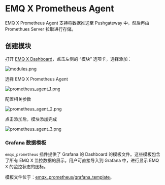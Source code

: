 # EMQ X Prometheus Agent

EMQ X Prometheus Agent 支持将数据推送至 Pushgateway 中，然后再由 Promethues Server 拉取进行存储。

## 创建模块

打开 [EMQ X Dashboard](http://127.0.0.1:18083/#/modules)，点击左侧的 “模块” 选项卡，选择添加：

![modules.png](http://dgiot-1253666439.cos.ap-shanghai-fsi.myqcloud.com/shuwa_tech/zh/backend/emqx/modules/assets/modules.png)

选择 EMQ X Prometheus Agent

![prometheus_agent_1.png](http://dgiot-1253666439.cos.ap-shanghai-fsi.myqcloud.com/shuwa_tech/zh/backend/emqx/modules/assets/prometheus_agent_1.png)

配置相关参数

![prometheus_agent_2.png](http://dgiot-1253666439.cos.ap-shanghai-fsi.myqcloud.com/shuwa_tech/zh/backend/emqx/modules/assets/prometheus_agent_2.png)

点击添加后，模块添加完成

![prometheus_agent_3.png](http://dgiot-1253666439.cos.ap-shanghai-fsi.myqcloud.com/shuwa_tech/zh/backend/emqx/modules/assets/prometheus_agent_3.png)

### Grafana 数据模板

`emqx_prometheus` 插件提供了 Grafana 的 Dashboard 的模板文件。这些模板包含了所有 EMQ X 监控数据的展示。用户可直接导入到 Grafana 中，进行显示 EMQ X 的监控状态的图标。

模板文件位于：[emqx_prometheus/grafana_template](https://github.com/emqx/emqx-prometheus/tree/master/grafana_template)。
